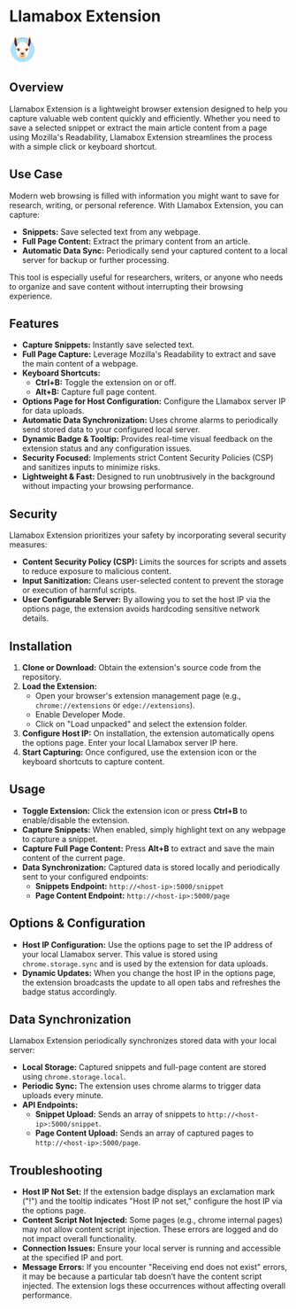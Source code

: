 # Llamabox Extension
<img src="images/icon.png" alt="Llamabox Extension Logo" width="48" height="48">

## Overview

Llamabox Extension is a lightweight browser extension designed to help you capture valuable web content quickly and efficiently. Whether you need to save a selected snippet or extract the main article content from a page using Mozilla's Readability, Llamabox Extension streamlines the process with a simple click or keyboard shortcut.

## Use Case

Modern web browsing is filled with information you might want to save for research, writing, or personal reference. With Llamabox Extension, you can capture:
- **Snippets:** Save selected text from any webpage.
- **Full Page Content:** Extract the primary content from an article.
- **Automatic Data Sync:** Periodically send your captured content to a local server for backup or further processing.

This tool is especially useful for researchers, writers, or anyone who needs to organize and save content without interrupting their browsing experience.

## Features

- **Capture Snippets:** Instantly save selected text.
- **Full Page Capture:** Leverage Mozilla's Readability to extract and save the main content of a webpage.
- **Keyboard Shortcuts:**
  - **Ctrl+B:** Toggle the extension on or off.
  - **Alt+B:** Capture full page content.
- **Options Page for Host Configuration:** Configure the Llamabox server IP for data uploads.
- **Automatic Data Synchronization:** Uses chrome alarms to periodically send stored data to your configured local server.
- **Dynamic Badge & Tooltip:** Provides real-time visual feedback on the extension status and any configuration issues.
- **Security Focused:** Implements strict Content Security Policies (CSP) and sanitizes inputs to minimize risks.
- **Lightweight & Fast:** Designed to run unobtrusively in the background without impacting your browsing performance.

## Security

Llamabox Extension prioritizes your safety by incorporating several security measures:
- **Content Security Policy (CSP):** Limits the sources for scripts and assets to reduce exposure to malicious content.
- **Input Sanitization:** Cleans user-selected content to prevent the storage or execution of harmful scripts.
- **User Configurable Server:** By allowing you to set the host IP via the options page, the extension avoids hardcoding sensitive network details.

## Installation

1. **Clone or Download:** Obtain the extension's source code from the repository.
2. **Load the Extension:**
   - Open your browser's extension management page (e.g., `chrome://extensions` or `edge://extensions`).
   - Enable Developer Mode.
   - Click on "Load unpacked" and select the extension folder.
3. **Configure Host IP:** On installation, the extension automatically opens the options page. Enter your local Llamabox server IP here.
4. **Start Capturing:** Once configured, use the extension icon or the keyboard shortcuts to capture content.

## Usage

- **Toggle Extension:** Click the extension icon or press **Ctrl+B** to enable/disable the extension.
- **Capture Snippets:** When enabled, simply highlight text on any webpage to capture a snippet.
- **Capture Full Page Content:** Press **Alt+B** to extract and save the main content of the current page.
- **Data Synchronization:** Captured data is stored locally and periodically sent to your configured endpoints:
  - **Snippets Endpoint:** `http://<host-ip>:5000/snippet`
  - **Page Content Endpoint:** `http://<host-ip>:5000/page`

## Options & Configuration

- **Host IP Configuration:** Use the options page to set the IP address of your local Llamabox server. This value is stored using `chrome.storage.sync` and is used by the extension for data uploads.
- **Dynamic Updates:** When you change the host IP in the options page, the extension broadcasts the update to all open tabs and refreshes the badge status accordingly.

## Data Synchronization

Llamabox Extension periodically synchronizes stored data with your local server:
- **Local Storage:** Captured snippets and full-page content are stored using `chrome.storage.local`.
- **Periodic Sync:** The extension uses chrome alarms to trigger data uploads every minute.
- **API Endpoints:**
  - **Snippet Upload:** Sends an array of snippets to `http://<host-ip>:5000/snippet`.
  - **Page Content Upload:** Sends an array of captured pages to `http://<host-ip>:5000/page`.

## Troubleshooting

- **Host IP Not Set:** If the extension badge displays an exclamation mark ("!") and the tooltip indicates "Host IP not set," configure the host IP via the options page.
- **Content Script Not Injected:** Some pages (e.g., chrome internal pages) may not allow content script injection. These errors are logged and do not impact overall functionality.
- **Connection Issues:** Ensure your local server is running and accessible at the specified IP and port.
- **Message Errors:** If you encounter "Receiving end does not exist" errors, it may be because a particular tab doesn’t have the content script injected. The extension logs these occurrences without affecting overall performance.